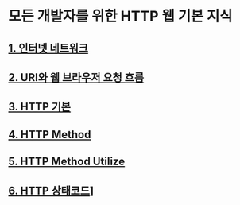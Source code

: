 # 모든 개발자를 위한 HTTP 웹 기본 지식

## [1. 인터넷 네트워크](./InternetNetwork/InternetNetwork.md)

## [2. URI와 웹 브라우저 요청 흐름](./URI/README.md)

## [3. HTTP 기본](./HttpBasic/README.md)

## [4. HTTP Method](./HttpMethod/README.md)

## [5. HTTP Method Utilize](./MethodUtilize/README.md)

## [6. HTTP 상태코드](./HttpStatusCode/README.md)]
